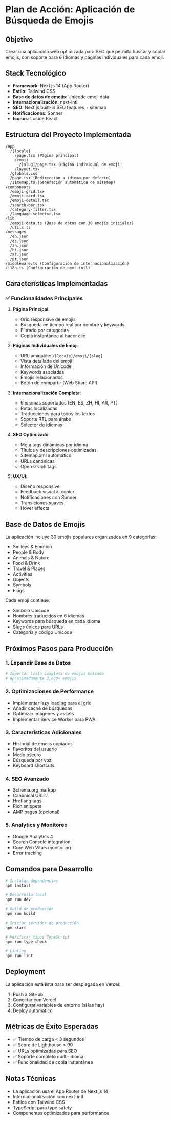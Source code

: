 # Plan de Acción: Aplicación de Búsqueda de Emojis

## Objetivo
Crear una aplicación web optimizada para SEO que permita buscar y copiar emojis, con soporte para 6 idiomas y páginas individuales para cada emoji.

## Stack Tecnológico
- **Framework**: Next.js 14 (App Router)
- **Estilo**: Tailwind CSS
- **Base de datos de emojis**: Unicode emoji data
- **Internacionalización**: next-intl
- **SEO**: Next.js built-in SEO features + sitemap
- **Notificaciones**: Sonner
- **Iconos**: Lucide React

## Estructura del Proyecto Implementada

```
/app
  /[locale]
    /page.tsx (Página principal)
    /emoji
      /[slug]/page.tsx (Página individual de emoji)
    /layout.tsx
  /globals.css
  /page.tsx (Redirección a idioma por defecto)
  /sitemap.ts (Generación automática de sitemap)
/components
  /emoji-grid.tsx
  /emoji-card.tsx
  /emoji-detail.tsx
  /search-bar.tsx
  /category-filter.tsx
  /language-selector.tsx
/lib
  /emoji-data.ts (Base de datos con 30 emojis iniciales)
  /utils.ts
/messages
  /en.json
  /es.json
  /zh.json
  /hi.json
  /ar.json
  /pt.json
/middleware.ts (Configuración de internacionalización)
/i18n.ts (Configuración de next-intl)
```

## Características Implementadas

### ✅ Funcionalidades Principales
1. **Página Principal**:
   - Grid responsive de emojis
   - Búsqueda en tiempo real por nombre y keywords
   - Filtrado por categorías
   - Copia instantánea al hacer clic

2. **Páginas Individuales de Emoji**:
   - URL amigable: `/[locale]/emoji/[slug]`
   - Vista detallada del emoji
   - Información de Unicode
   - Keywords asociadas
   - Emojis relacionados
   - Botón de compartir (Web Share API)

3. **Internacionalización Completa**:
   - 6 idiomas soportados (EN, ES, ZH, HI, AR, PT)
   - Rutas localizadas
   - Traducciones para todos los textos
   - Soporte RTL para árabe
   - Selector de idiomas

4. **SEO Optimizado**:
   - Meta tags dinámicas por idioma
   - Títulos y descripciones optimizadas
   - Sitemap.xml automático
   - URLs canónicas
   - Open Graph tags

5. **UX/UI**:
   - Diseño responsive
   - Feedback visual al copiar
   - Notificaciones con Sonner
   - Transiciones suaves
   - Hover effects

## Base de Datos de Emojis

La aplicación incluye 30 emojis populares organizados en 9 categorías:
- Smileys & Emotion
- People & Body
- Animals & Nature
- Food & Drink
- Travel & Places
- Activities
- Objects
- Symbols
- Flags

Cada emoji contiene:
- Símbolo Unicode
- Nombres traducidos en 6 idiomas
- Keywords para búsqueda en cada idioma
- Slugs únicos para URLs
- Categoría y código Unicode

## Próximos Pasos para Producción

### 1. Expandir Base de Datos
```bash
# Importar lista completa de emojis Unicode
# Aproximadamente 3,600+ emojis
```

### 2. Optimizaciones de Performance
- Implementar lazy loading para el grid
- Añadir caché de búsquedas
- Optimizar imágenes y assets
- Implementar Service Worker para PWA

### 3. Características Adicionales
- Historial de emojis copiados
- Favoritos del usuario
- Modo oscuro
- Búsqueda por voz
- Keyboard shortcuts

### 4. SEO Avanzado
- Schema.org markup
- Canonical URLs
- Hreflang tags
- Rich snippets
- AMP pages (opcional)

### 5. Analytics y Monitoreo
- Google Analytics 4
- Search Console integration
- Core Web Vitals monitoring
- Error tracking

## Comandos para Desarrollo

```bash
# Instalar dependencias
npm install

# Desarrollo local
npm run dev

# Build de producción
npm run build

# Iniciar servidor de producción
npm start

# Verificar tipos TypeScript
npm run type-check

# Linting
npm run lint
```

## Deployment

La aplicación está lista para ser desplegada en Vercel:

1. Push a GitHub
2. Conectar con Vercel
3. Configurar variables de entorno (si las hay)
4. Deploy automático

## Métricas de Éxito Esperadas
- ✅ Tiempo de carga < 3 segundos
- ✅ Score de Lighthouse > 90
- ✅ URLs optimizadas para SEO
- ✅ Soporte completo multi-idioma
- ✅ Funcionalidad de copia instantánea

## Notas Técnicas

- La aplicación usa el App Router de Next.js 14
- Internacionalización con next-intl
- Estilos con Tailwind CSS
- TypeScript para type safety
- Componentes optimizados para performance